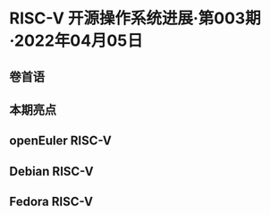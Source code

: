 # RISC-V 开源操作系统进展·第003期·2022年04月05日

## 卷首语

## 本期亮点

## openEuler RISC-V

## Debian RISC-V

## Fedora RISC-V

